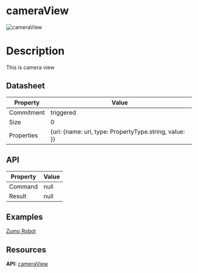 # cameraView

![cameraView](/home/matt/Documents/codde_doc/images/cameraView.png)

# Description

This is camera view

## Datasheet

| **Property** | **Value** |
| ----- | ----- |
| Commitment | triggered |
| Size | 0 |
| Properties | {uri: {name: uri, type: PropertyType.string, value: }} |


## API

| **Property** | **Value** |
| ----- | ----- |
| Command | null |
| Result | null |


## Examples

[Zumo Robot](https://github.com/codde-pi/codde_example)

## Resources

**API:** [cameraView](https://github.com/codde-pi/codde_protocol/)

